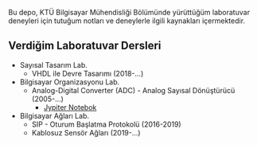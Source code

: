 Bu depo, KTÜ Bilgisayar Mühendisliği Bölümünde yürüttüğüm laboratuvar deneyleri için tutuğum notları ve deneylerle ilgili kaynakları içermektedir.

## Verdiğim Laboratuvar Dersleri
* Sayısal Tasarım Lab.
  * VHDL ile Devre Tasarımı (2018-...)
* Bilgisayar Organizasyonu Lab.
  * Analog-Digital Converter (ADC) - Analog Sayısal Dönüştürücü (2005-...)
    * [Jypiter Notebok](1_computer_org_lab/adc/analog_digital_converter(ADC).ipynb)
* Bilgisayar Ağları Lab.
  * SIP - Oturum Başlatma Protokolü (2016-2019)
  * Kablosuz Sensör Ağları (2019-...)
